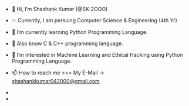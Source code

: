 - 👋 Hi, I’m Shashank Kumar (@SK-2OOO)
- ✨ Currently, I am persuing Computer Science & Engineering (4th Yr) 
- 🌱 I’m currently learning Python Programming Language.
- 👀 Also know C & C++ programming language.
- 👀 I’m interested in Machine Learning and Ethical Hacking using Python Programming Language.
  
- 📫 How to reach me >>> My E-Mail -> shashankkumar042000@gmail.com
- 
- 

<!---
SK-2OOO/SK-2OOO is a ✨ special ✨ repository because its `README.md` (this file) appears on your GitHub profile.
You can click the Preview link to take a look at your changes.
--->
